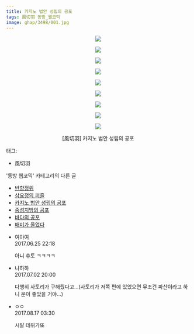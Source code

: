 ```yaml
---
title: 카지노 법안 성립의 공포
tags: 風切羽 동방_웹코믹
image: ghap/3498/001.jpg
---
```

<div class="article">
<p style="text-align: center; clear: none; float: none;"><img src="{{ site.nasurl }}/ghap/3498/001.jpg"/></p>
<p style="text-align: center; clear: none; float: none;"><img src="{{ site.nasurl }}/ghap/3498/002.jpg"/></p>
<p style="text-align: center; clear: none; float: none;"><img src="{{ site.nasurl }}/ghap/3498/003.jpg"/></p>
<p style="text-align: center; clear: none; float: none;"><img src="{{ site.nasurl }}/ghap/3498/004.jpg"/></p>
<p style="text-align: center; clear: none; float: none;"><img src="{{ site.nasurl }}/ghap/3498/005.jpg"/></p>
<p style="text-align: center; clear: none; float: none;"><img src="{{ site.nasurl }}/ghap/3498/006.jpg"/></p>
<p style="text-align: center; clear: none; float: none;"><img src="{{ site.nasurl }}/ghap/3498/007.jpg"/></p>
<p style="text-align: center; clear: none; float: none;"><img src="{{ site.nasurl }}/ghap/3498/008.jpg"/></p>
<p style="text-align: center; clear: none; float: none;"><img src="{{ site.nasurl }}/ghap/3498/009.jpg"/></p>
<p style="text-align: center; clear: none; float: none;">[風切羽] 카지노 법안 성립의 공포</p>
</div><div class="tagTrail">
<p>태그: </p>
<ul>
<li>風切羽</li>
</ul>
</div><div class="another">
<p>'동방 웹코믹' 카테고리의 다른 글</p>
<ul>
<li><a href="/2017-07-11-ghap_3529">반향정위</a></li>
<li><a href="/2017-06-25-ghap_3500">삼요정의 퍼즐</a></li>
<li><a href="/2017-06-25-ghap_3498">카지노 법안 성립의 공포</a></li>
<li><a href="/2017-06-25-ghap_3497">중성지방의 공포</a></li>
<li><a href="/2017-06-25-ghap_3496">바다의 공포</a></li>
<li><a href="/2017-06-25-ghap_3495">매미가 울었다</a></li>
</ul>
</div><div class="cb_module cb_fluid">
<div class="cb_wrt cb_profile">
<div class="comment">
<ul>
<li class="cb_thumb_off" id="comment15022346">
<div class="cb_comment_area">
<div class="cb_info_area">
<div class="cb_section">
<span class="cb_nick_name">여야여</span>
</div>
<div class="cb_section">
<span class="cb_date">2017.06.25 22:18 </span>
</div>
</div>
<div class="cb_dsc_comment">
<p class="cb_dsc">
											아니 후토 ㅋㅋㅋㅋ
										</p>
</div>
</div></li>
<li class="cb_thumb_off" id="comment15027713">
<div class="cb_comment_area">
<div class="cb_info_area">
<div class="cb_section">
<span class="cb_nick_name">나하하</span>
</div>
<div class="cb_section">
<span class="cb_date">2017.07.02 20:00 </span>
</div>
</div>
<div class="cb_dsc_comment">
<p class="cb_dsc">
											다행히 사토리가 구해줬다고…(사토리가 저쪽 편에 있었으면 무조건 파산이라고 하니 운이 좋았을 거야…)
										</p>
</div>
</div></li>
<li class="cb_thumb_off" id="comment15061448">
<div class="cb_comment_area">
<div class="cb_info_area">
<div class="cb_section">
<span class="cb_nick_name">ㅇㅇ</span>
</div>
<div class="cb_section">
<span class="cb_date">2017.08.17 03:30 </span>
</div>
</div>
<div class="cb_dsc_comment">
<p class="cb_dsc">
											시발 테위가또
										</p>
</div>
</div></li>
</ul>
</div>
</div><!-- commentList close -->
</div>